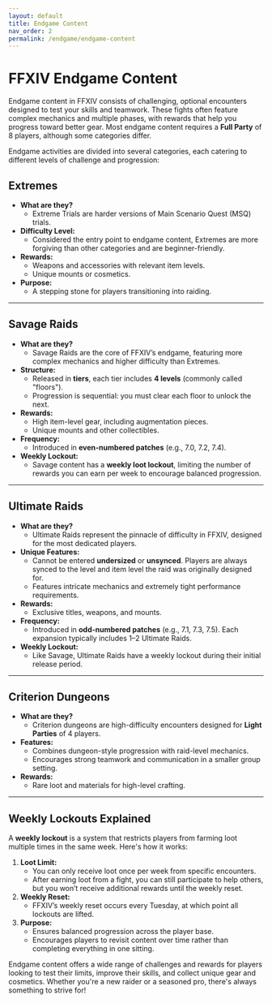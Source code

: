 ```yaml
---  
layout: default  
title: Endgame Content  
nav_order: 2
permalink: /endgame/endgame-content  
---  
```


# FFXIV Endgame Content  

Endgame content in FFXIV consists of challenging, optional encounters designed to test your skills and teamwork. These fights often feature complex mechanics and multiple phases, with rewards that help you progress toward better gear. Most endgame content requires a **Full Party** of 8 players, although some categories differ.  

Endgame activities are divided into several categories, each catering to different levels of challenge and progression:  

## **Extremes**  
- **What are they?**  
  - Extreme Trials are harder versions of Main Scenario Quest (MSQ) trials.  
- **Difficulty Level:**  
  - Considered the entry point to endgame content, Extremes are more forgiving than other categories and are beginner-friendly.  
- **Rewards:**  
  - Weapons and accessories with relevant item levels.  
  - Unique mounts or cosmetics.  
- **Purpose:**  
  - A stepping stone for players transitioning into raiding.  

---

## **Savage Raids**  
- **What are they?**  
  - Savage Raids are the core of FFXIV’s endgame, featuring more complex mechanics and higher difficulty than Extremes.  
- **Structure:**  
  - Released in **tiers**, each tier includes **4 levels** (commonly called "floors").  
  - Progression is sequential: you must clear each floor to unlock the next.  
- **Rewards:**  
  - High item-level gear, including augmentation pieces.  
  - Unique mounts and other collectibles.  
- **Frequency:**  
  - Introduced in **even-numbered patches** (e.g., 7.0, 7.2, 7.4).  
- **Weekly Lockout:**  
  - Savage content has a **weekly loot lockout**, limiting the number of rewards you can earn per week to encourage balanced progression.  

---

## **Ultimate Raids**  
- **What are they?**  
  - Ultimate Raids represent the pinnacle of difficulty in FFXIV, designed for the most dedicated players.  
- **Unique Features:**  
  - Cannot be entered **undersized** or **unsynced**. Players are always synced to the level and item level the raid was originally designed for.  
  - Features intricate mechanics and extremely tight performance requirements.  
- **Rewards:**  
  - Exclusive titles, weapons, and mounts.  
- **Frequency:**  
  - Introduced in **odd-numbered patches** (e.g., 7.1, 7.3, 7.5). Each expansion typically includes 1–2 Ultimate Raids.  
- **Weekly Lockout:**  
  - Like Savage, Ultimate Raids have a weekly lockout during their initial release period.  

---

## **Criterion Dungeons**  
- **What are they?**  
  - Criterion dungeons are high-difficulty encounters designed for **Light Parties** of 4 players.  
- **Features:**  
  - Combines dungeon-style progression with raid-level mechanics.  
  - Encourages strong teamwork and communication in a smaller group setting.  
- **Rewards:**  
  - Rare loot and materials for high-level crafting.  

---

## **Weekly Lockouts Explained**  
A **weekly lockout** is a system that restricts players from farming loot multiple times in the same week. Here's how it works:  
1. **Loot Limit:**  
   - You can only receive loot once per week from specific encounters.  
   - After earning loot from a fight, you can still participate to help others, but you won’t receive additional rewards until the weekly reset.  
2. **Weekly Reset:**  
   - FFXIV’s weekly reset occurs every Tuesday, at which point all lockouts are lifted.  
3. **Purpose:**  
   - Ensures balanced progression across the player base.  
   - Encourages players to revisit content over time rather than completing everything in one sitting.  

Endgame content offers a wide range of challenges and rewards for players looking to test their limits, improve their skills, and collect unique gear and cosmetics. Whether you're a new raider or a seasoned pro, there's always something to strive for!  
